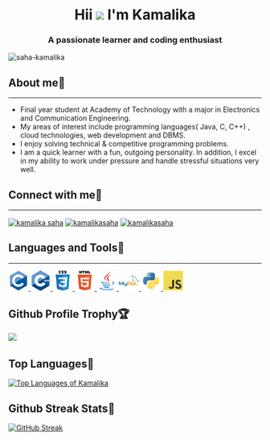 <h1 align="center">Hii <img width="50" src="https://user-images.githubusercontent.com/62868878/222233583-8e691e5f-c334-4d2d-aaa8-a5bdd189e574.gif"> I'm Kamalika</h1>
<h3 align="center">A passionate learner and coding enthusiast</h3>
<!--<img align="center" alt="Coding" width="1000" src="https://www.picgifs.com/graphics/r/rubiks-cube/animaatjes-rubiks-cube-7217468.gif">-->
<p align="left"> <img src="https://komarev.com/ghpvc/?username=saha-kamalika&label=Profile%20views&color=0e75b6&style=flat" alt="saha-kamalika" /> </p>
 
## About me🤙
<hr>
<ul>
<li>Final year student at Academy of Technology with a major in Electronics and Communication Engineering.</li>
<li>My areas of interest include programming languages( Java, C, C++) , cloud technologies, web development and DBMS.</li>
<li>I enjoy solving technical & competitive programming problems.</li>
<li>I am a quick learner with a fun, outgoing personality. In addition, I excel in my ability to work under pressure and handle stressful situations very well.</li>
</ul>

## Connect with me📲
<hr>
<p align="left">
<a href="https://www.linkedin.com/in/kamalika-saha-a8411b241/" target="blank"><img align="center" src="https://raw.githubusercontent.com/rahuldkjain/github-profile-readme-generator/master/src/images/icons/Social/linked-in-alt.svg" alt="kamalika saha" height="30" width="40" /></a>
<a href="https://auth.geeksforgeeks.org/user/kamalikasaha" target="blank"><img align="center" src="https://raw.githubusercontent.com/rahuldkjain/github-profile-readme-generator/master/src/images/icons/Social/geeks-for-geeks.svg" alt="kamalikasaha" height="30" width="40" /></a>
<a href="https://leetcode.com/sahakamalika/" target="blank"><img align="center" src="https://raw.githubusercontent.com/rahuldkjain/github-profile-readme-generator/master/src/images/icons/Social/leet-code.svg" alt="kamalikasaha" height="30" width="40" /></a> </p>

## Languages and Tools🤖
<hr>
<a href="https://www.cprogramming.com/" target="_blank" rel="noreferrer"> <img src="https://raw.githubusercontent.com/devicons/devicon/master/icons/c/c-original.svg" alt="c" width="40" height="40"/> </a> <a href="https://www.w3schools.com/cpp/" target="_blank" rel="noreferrer"> <img src="https://raw.githubusercontent.com/devicons/devicon/master/icons/cplusplus/cplusplus-original.svg" alt="cplusplus" width="40" height="40"/> </a> <a href="https://www.w3schools.com/css/" target="_blank" rel="noreferrer"> <img src="https://raw.githubusercontent.com/devicons/devicon/master/icons/css3/css3-original-wordmark.svg" alt="css3" width="40" height="40"/> </a> <a href="https://www.w3.org/html/" target="_blank" rel="noreferrer"> <img src="https://raw.githubusercontent.com/devicons/devicon/master/icons/html5/html5-original-wordmark.svg" alt="html5" width="40" height="40"/> </a> <a href="https://www.java.com" target="_blank" rel="noreferrer"> <img src="https://raw.githubusercontent.com/devicons/devicon/master/icons/java/java-original.svg" alt="java" width="40" height="40"/> </a> 
<a href="https://www.mysql.com/" target="_blank" rel="noreferrer"> <img src="https://raw.githubusercontent.com/devicons/devicon/master/icons/mysql/mysql-original-wordmark.svg" alt="mysql" width="40" height="40"/> </a> <a href="https://www.python.org" target="_blank" rel="noreferrer"> <img src="https://raw.githubusercontent.com/devicons/devicon/master/icons/python/python-original.svg" alt="python" width="40" height="40"/> </a> <a href="https://www.cprogramming.com/" target="_blank" rel="noreferrer"><img src="https://raw.githubusercontent.com/devicons/devicon/master/icons/javascript/javascript-original.svg" alt="javascript" width="40" height="40"/> </a>

  
## Github Profile Trophy🏆
<img src="https://github-profile-trophy.vercel.app/?username=Saha-Kamalika&theme=algolia&row=1&no-frame=true&no-bg=true/">
  
## Top Languages🛑
[![Top Languages of Kamalika](https://github-readme-stats.vercel.app/api/top-langs/?username=Saha-Kamalika&layout=compact&langs_count=25)](https://github.com/Saha-Kamalika/github-readme-stats)
  
## Github Streak Stats📶
[![GitHub Streak](https://streak-stats.demolab.com?user=Saha-Kamalika&theme=tokyonight&hide_border=true&date_format=j%20M%5B%20Y%5D)](https://git.io/streak-stats)
